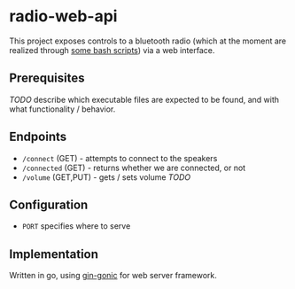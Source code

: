 # radio-web-api

This project exposes controls to a bluetooth radio (which at the moment are
realized through [some bash
scripts](https://github.com/valentin-krasontovitsch/blue-radio-shell)) via a
web interface.

## Prerequisites

*TODO* describe which executable files are expected to be found, and with what
functionality / behavior.

## Endpoints

- `/connect` (GET) - attempts to connect to the speakers
- `/connected` (GET) - returns whether we are connected, or not
- `/volume` (GET,PUT) - gets / sets volume *TODO*

## Configuration

- `PORT` specifies where to serve

## Implementation

Written in go, using [gin-gonic](https://github.com/gin-gonic/gin) for web
server framework.

